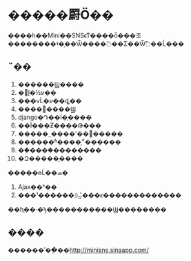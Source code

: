 �����罻Ӧ��
============

����һ��Mini��SNSϵͳ����ȫ���조��������ʵ�֣��Ѿ����߳��Σ��Ѿ߱��Ĺ���

˵��
------------

1. ������Ϣ����
2. �򵥵ĵ�½ע��
3. ���ѵĹ�ע��ȡ��
4. ����΢����Ϣ
5. django�Դ��ĺ�̨����
6. ��Ϊ���Ƶ����Թ���
7. �����˷����ʼ��޸�����
8. ������ʱ����״̬������
9. ��֤����ֹ��������
10. �Զ�����̨����

�����ɵĹ��ܣ�
1. Ajax��ˢ��
2. ���¹������ݿ⣬���ϵ�������������

��һֱ��·�ϡ�����������Ϣ���ܶ���ֹ��

����
------------

������ʾ��ַ��http://minisns.sinaapp.com/
